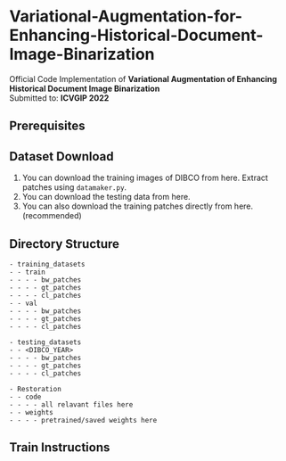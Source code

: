 # Variational-Augmentation-for-Enhancing-Historical-Document-Image-Binarization
Official Code Implementation of **Variational Augmentation of Enhancing Historical Document Image Binarization** <br>
Submitted to: **ICVGIP 2022** <br>
## Prerequisites

## Dataset Download
1. You can download the training images of DIBCO from here. Extract patches using ```datamaker.py```.
2. You can download the testing data from here.
3. You can also download the training patches directly from here. (recommended)
## Directory Structure
```
- training_datasets
- - train
- - - - bw_patches
- - - - gt_patches
- - - - cl_patches
- - val
- - - - bw_patches
- - - - gt_patches
- - - - cl_patches

- testing_datasets
- - <DIBCO_YEAR>
- - - - bw_patches
- - - - gt_patches
- - - - cl_patches

- Restoration
- - code
- - - - all relavant files here
- - weights
- - - - pretrained/saved weights here
```

## Train Instructions
